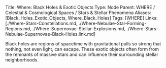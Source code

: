 Title: Where: Black Holes & Exotic Objects
Type: Node
Parent: WHERE / Celestial & Cosmological Spaces / Stars & Stellar Phenomena
Aliases: [Black_Holes_Exotic_Objects, Where_Black_Holes]
Tags: [WHERE]
Links: [./Where-Stars-Constellations.md, ./Where-Nebulae-Star-Forming-Regions.md, ./Where-Supernovae-Stellar-Explosions.md, ./Where-Stars-Nebulae-Supernovae-Black-Holes.link.md]

Black holes are regions of spacetime with gravitational pulls so strong that nothing, not even light, can escape. These exotic objects often form from the remnants of massive stars and can influence their surrounding stellar neighborhoods.
